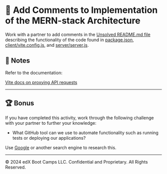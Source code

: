 # 📐 Add Comments to Implementation of the MERN-stack Architecture

Work with a partner to add comments in the [Unsolved README.md file](./Unsolved/README.md) describing the functionality of the code found in [package.json](./Unsolved/package.json), [client/vite.config.js](./Unsolved/client/vite.config.js), and [server/server.js](./Unsolved/server/server.js).

## 📝 Notes

Refer to the documentation:

[Vite docs on proxying API requests](https://vitejs.dev/config/server-options.html#server-proxy)

---

## 🏆 Bonus

If you have completed this activity, work through the following challenge with your partner to further your knowledge:

- What GitHub tool can we use to automate functionality such as running tests or deploying our applications?

Use [Google](https://www.google.com) or another search engine to research this.

---

© 2024 edX Boot Camps LLC. Confidential and Proprietary. All Rights Reserved.

